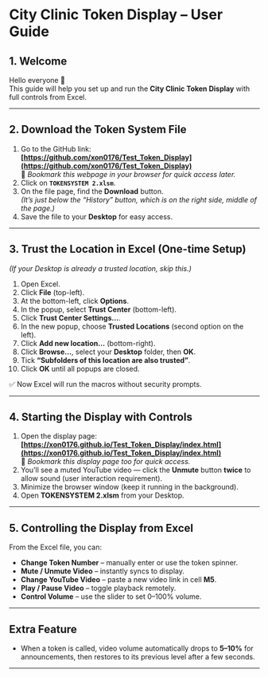 # City Clinic Token Display – User Guide

## 1. Welcome
Hello everyone 👋  
This guide will help you set up and run the **City Clinic Token Display** with full controls from Excel.

---

## 2. Download the Token System File
1. Go to the GitHub link:  
   **[https://github.com/xon0176/Test_Token_Display](https://github.com/xon0176/Test_Token_Display)**  
   📌 *Bookmark this webpage in your browser for quick access later.*
2. Click on **`TOKENSYSTEM 2.xlsm`**.
3. On the file page, find the **Download** button.  
   *(It’s just below the “History” button, which is on the right side, middle of the page.)*
4. Save the file to your **Desktop** for easy access.

---

## 3. Trust the Location in Excel (One-time Setup)
*(If your Desktop is already a trusted location, skip this.)*  

1. Open Excel.  
2. Click **File** (top-left).  
3. At the bottom-left, click **Options**.  
4. In the popup, select **Trust Center** (bottom-left).  
5. Click **Trust Center Settings…**.  
6. In the new popup, choose **Trusted Locations** (second option on the left).  
7. Click **Add new location…** (bottom-right).  
8. Click **Browse…**, select your **Desktop** folder, then **OK**.  
9. Tick **“Subfolders of this location are also trusted”**.  
10. Click **OK** until all popups are closed.

✅ Now Excel will run the macros without security prompts.

---

## 4. Starting the Display with Controls
1. Open the display page:  
   **[https://xon0176.github.io/Test_Token_Display/index.html](https://xon0176.github.io/Test_Token_Display/index.html)**  
   📌 *Bookmark this display page too for quick access.*
2. You’ll see a muted YouTube video — click the **Unmute** button **twice** to allow sound (user interaction requirement).
3. Minimize the browser window (keep it running in the background).
4. Open **TOKENSYSTEM 2.xlsm** from your Desktop.

---

## 5. Controlling the Display from Excel
From the Excel file, you can:
- **Change Token Number** – manually enter or use the token spinner.
- **Mute / Unmute Video** – instantly syncs to display.
- **Change YouTube Video** – paste a new video link in cell **M5**.
- **Play / Pause Video** – toggle playback remotely.
- **Control Volume** – use the slider to set 0–100% volume.

---

## Extra Feature
- When a token is called, video volume automatically drops to **5–10%** for announcements, then restores to its previous level after a few seconds.

---